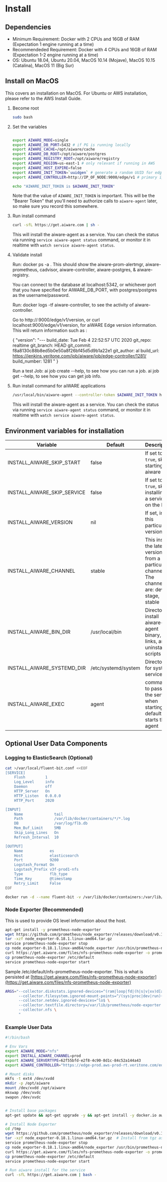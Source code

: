 # Install

## Dependencies

* Minimum Requirement: Docker with 2 CPUs and 16GB of RAM (Expectation 1 engine running at a time)
* Recommendeded Requirement: Docker with 4 CPUs and 16GB of RAM (Expectation 1-2 engine running at a time)
* OS:  Ubuntu 18.04, Ubuntu 20.04, MacOS 10.14 (Mojave), MacOS 10.15 (Catalina), MacOS 11 (Big Sur)

## Install on MacOS
This covers an installation on MacOS. For Ubuntu or AWS installation, please refer to the AWS Install Guide.

1. Become root
    ```bash
    sudo bash
    ```

2. Set the variables
    ```bash

    export AIWARE_MODE=single
    export AIWARE_DB_PORT=5432 # if PG is running locally
    export AIWARE_CACHE=/opt/aiware/cache
    export AIWARE_DB_ROOT=/opt/aiware/postgres
    export AIWARE_REGISTRY_ROOT=/opt/aiware/registry
    export AIWARE_REGION=us-east-1 # only relevant if running in AWS
    export AIWARE_HOST_EXPIRE=false
    export AIWARE_INIT_TOKEN=`uuidgen` # generate a random UUID for edge token
    export AIWARE_CONTROLLER=http://IP_OF_NODE:9000/edge/v1 # primary ip of the node

    echo "AIWARE_INIT_TOKEN is $AIWARE_INIT_TOKEN"
    ```

    Note that the value of `AIWARE_INIT_TOKEN` is important. This will be the "Bearer Token" that
    you'll need to authorize calls to `aiware-agent` later, so make sure you record this somewhere.

3. Run install command

    ```bash
    curl -sfL https://get.aiware.com | sh -
    ```

    This will install the aiware-agent as a service. You can check the status via running `service aiware-agent status` command, or monitor
    it in realtime with `watch service aiware-agent status`.

4. Validate install

    Run: docker ps -a . This should show the aiware-prom-alertmgr, aiware-prometheus, cadvisor, aiware-controller, aiware-postgres, & aiware-registry.

    You can connect to the database at localhost:5342, or whichever port that you have specified for AIWARE_DB_PORT, with postgres/postgres as the username/password.

    Run: docker logs -tf aiware-controller, to see the activity of aiware-controller.

    Go to http://<HOST>:9000/edge/v1/version, or curl localhost:9000/edge/v1/version, for aiWARE Edge version information.  This will return information such as :

    { "version": "---
    build_date: Tue Feb 4 22:52:57 UTC 2020
    git_repo: realtime
    git_branch: HEAD
    git_commit: f8a8130c88b8ed5b0e50a8f26bf45d5d9b1a22e1
    git_author: al
    build_url: https://jenkins.veritone.com/job/aiware/job/edge-controller/1281/
    build_number: 1281
    " }


    Run a test Job:
    ai job create --help, to see how you can run a job.
    ai job get --help, to see how you can get job info.

5. Run install command for aiWARE applications

    ```bash
    /usr/local/bin/aiware-agent --controller-token $AIWARE_INIT_TOKEN hub install core --channel stable
    ```

    This will install the aiware-agent as a service. You can check the status via running `service aiware-agent status` command, or monitor
    it in realtime with `watch service aiware-agent status`.

## Environment variables for installation

| Variable | Default | Description |
|----------|---------|-------------|
| INSTALL_AIWARE_SKIP_START | false | If set to `true`, skip starting aiware |
| INSTALL_AIWARE_SKIP_SERVICE | false | If set to `true`, skip installing as a service on the host |
| INSTALL_AIWARE_VERSION | nil | If set, install this particular version |
| INSTALL_AIWARE_CHANNEL | stable | This install the latest version from a particular channel.  The channels are: dev, stage, stable |
| INSTALL_AIWARE_BIN_DIR | /usr/local/bin | Directory to install aiware-agent binary, links, and uninstall scripts |
| INSTALL_AIWARE_SYSTEMD_DIR | /etc/systemd/system | Directory for systemd service |
| INSTALL_AIWARE_EXEC | agent | command to pass to the service when starting.  By default it starts the agent |

## Optional User Data Components

### Logging to ElasticSearch (Optional)
```bash
cat >/var/local/fluent-bit.conf <<EOF
[SERVICE]
    Flush         1
    Log_Level     info
    Daemon        off
    HTTP_Server   On
    HTTP_Listen   0.0.0.0
    HTTP_Port     2020

[INPUT]
    Name              tail
    Path              /var/lib/docker/containers/*/*.log
    DB                /var/log/flb.db
    Mem_Buf_Limit     5MB
    Skip_Long_Lines   On
    Refresh_Interval  10

[OUTPUT]
    Name            es
    Host            elasticsearch
    Port            9200
    Logstash_Format On
    Logstash_Prefix v3f-prod1-nfs
    Type            flb_type
    Time_Key        @timestamp
    Retry_Limit     False
EOF

docker run -d --name fluent-bit -v /var/lib/docker/containers:/var/lib/docker/containers -v /var/local/fluent-bit.conf:/fluent-bit/etc/fluent-bit.conf fluent/fluent-bit:1.4
```

### Node Exporter (Recommended)

This is used to provide OS level information about the host.

```bash
apt-get install -y prometheus-node-exporter
wget https://github.com/prometheus/node_exporter/releases/download/v0.18.1/node_exporter-0.18.1.linux-amd64.tar.gz
tar -xzf node_exporter-0.18.1.linux-amd64.tar.gz
service prometheus-node-exporter stop
cp node_exporter-0.18.1.linux-amd64/node_exporter /usr/bin/prometheus-node-exporter
curl https://get.aiware.com/files/nfs-prometheus-node-exporter -o prometheus-node-exporter
cp prometheus-node-exporter /etc/default
service prometheus-node-exporter start
```

Sample /etc/default/nfs-prometheus-node-exporter.  This is what is persisted at [https://get.aiware.com/files/nfs-prometheus-node-exporter](https://get.aiware.com/files/nfs-prometheus-node-exporter)
```bash
ARGS="--collector.diskstats.ignored-devices=^(ram|loop|fd|(h|s|v|xv)d[a-z]|nvme\\d+n\\d+p)\\d+$ \
      --collector.filesystem.ignored-mount-points=^/(sys|proc|dev|run)($|/) \
      --collector.netdev.ignored-devices=^lo$ \
      --collector.textfile.directory=/var/lib/prometheus/node-exporter \
      --collector.nfs \
      "
```

### Example User Data
```bash
#!/bin/bash

# Env Vars
export AIWARE_MODE="nfs"
export INSTALL_AIWARE_CHANNEL=prod
export AIWARE_SERVERTYPE=62f55bfd-e2f8-4c90-8d1c-84c52a144a43
export AIWARE_CONTROLLER="https://edge-prod.aws-prod-rt.veritone.com/edge/v1"

# Mount disks
mkfs -t ext4 /dev/xvdd
mkdir -p /opt/aiware
mount /dev/xvdd /opt/aiware
mkswap /dev/xvdc
swapon /dev/xvdc


# Install base packages
apt-get update && apt-get upgrade -y && apt-get install -y docker.io awscli nfs-common nfs-kernel-server prometheus-node-exporter

# Install Node Exporter
cd /tmp
wget https://github.com/prometheus/node_exporter/releases/download/v0.18.1/node_exporter-0.18.1.linux-amd64.tar.gz
tar -xzf node_exporter-0.18.1.linux-amd64.tar.gz  # Install from tgz as ubuntu package repo is really old
service prometheus-node-exporter stop
cp node_exporter-0.18.1.linux-amd64/node_exporter /usr/bin/prometheus-node-exporter
curl https://get.aiware.com/files/nfs-prometheus-node-exporter -o prometheus-node-exporter
cp prometheus-node-exporter /etc/default
service prometheus-node-exporter start

# Run aiware install for the service
curl -sfL https://get.aiware.com | bash -
```